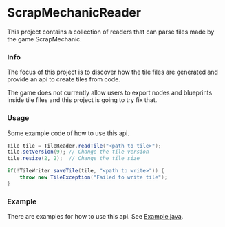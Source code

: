 # ScrapMechanicReader
This project contains a collection of readers that can parse files made by the game ScrapMechanic.


### Info
The focus of this project is to discover how the tile files are generated and provide an api to
create tiles from code.

The game does not currently allow users to export nodes and blueprints inside tile files and this
project is going to try fix that.

### Usage
Some example code of how to use this api.

```java
Tile tile = TileReader.readTile("<path to tile>");
tile.setVersion(9); // Change the tile version
tile.resize(2, 2);  // Change the tile size

if(!TileWriter.saveTile(tile, "<path to write>")) {
    throw new TileException("Failed to write tile");
}
```

### Example
There are examples for how to use this api.
See [Example.java](/src/main/java/com/hardcoded/example/Example.java).


